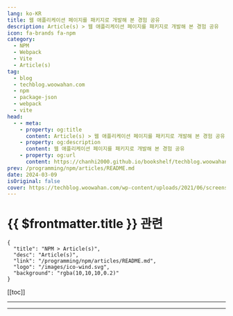 ```yaml
---
lang: ko-KR
title: 웹 애플리케이션 페이지를 패키지로 개발해 본 경험 공유
description: Article(s) > 웹 애플리케이션 페이지를 패키지로 개발해 본 경험 공유
icon: fa-brands fa-npm
category: 
  - NPM
  - Webpack
  - Vite
  - Article(s)
tag: 
  - blog
  - techblog.woowahan.com
  - npm
  - package-json
  - webpack
  - vite
head:
  - - meta:
    - property: og:title
      content: Article(s) > 웹 애플리케이션 페이지를 패키지로 개발해 본 경험 공유
    - property: og:description
      content: 웹 애플리케이션 페이지를 패키지로 개발해 본 경험 공유
    - property: og:url
      content: https://chanhi2000.github.io/bookshelf/techblog.woowahan.com/16910.html
prev: /programming/npm/articles/README.md
date: 2024-03-09
isOriginal: false
cover: https://techblog.woowahan.com/wp-content/uploads/2021/06/screenshot.jpg
---
```


# {{ $frontmatter.title }} 관련

```component VPCard
{
  "title": "NPM > Article(s)",
  "desc": "Article(s)",
  "link": "/programming/npm/articles/README.md",
  "logo": "/images/ico-wind.svg",
  "background": "rgba(10,10,10,0.2)"
}
```

[[toc]]

---

<SiteInfo
  name="웹 애플리케이션 페이지를 패키지로 개발해 본 경험 공유 | 우아한형제들 기술블로그"
  desc="웹 애플리케이션의 일부 페이지를 다른 레포지토리에서 개발하고 적용해 본 경험이 있으신가요? Module Federation이나 iframe 활용 등 여러 방법이 생각나실 텐데요. 이 글에서는 배민 사장님들께 제공되는 서비스인 배민 셀프서비스 내의 상품관리 페이지를 패키지 형태로 배포해 본 경험기를 공유합니다."
  url="https://techblog.woowahan.com/16910/"
  logo="https://techblog.woowahan.com/wp-content/uploads/2020/08/favicon.ico"
  preview="https://techblog.woowahan.com/wp-content/uploads/2021/06/screenshot.jpg"/>

<!-- TODO: 작성 -->

---

<TagLinks />